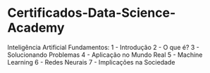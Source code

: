 # Certificados-Data-Science-Academy
Inteligência Artificial Fundamentos:
1 - Introdução
2 - O que é?
3 - Solucionando Problemas
4 - Aplicação no Mundo Real
5 - Machine Learning
6 - Redes Neurais
7 - Implicações na Sociedade
